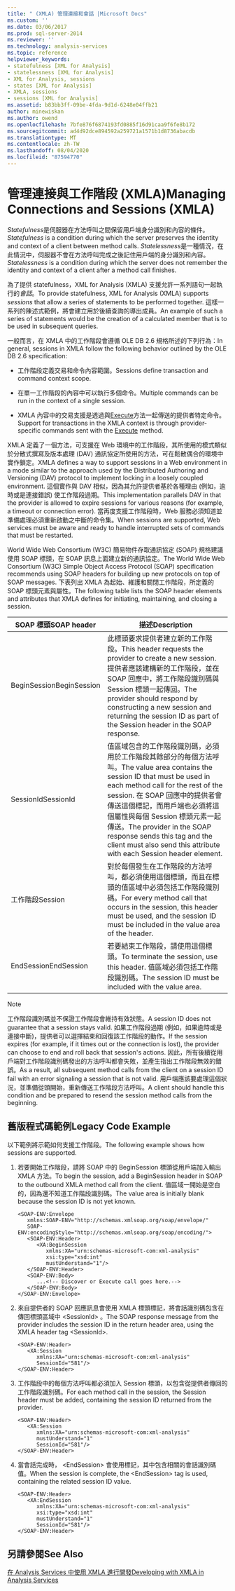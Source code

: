 ```yaml
---
title: " (XMLA) 管理連接和會話 |Microsoft Docs"
ms.custom: ''
ms.date: 03/06/2017
ms.prod: sql-server-2014
ms.reviewer: ''
ms.technology: analysis-services
ms.topic: reference
helpviewer_keywords:
- statefulness [XML for Analysis]
- statelessness [XML for Analysis]
- XML for Analysis, sessions
- states [XML for Analysis]
- XMLA, sessions
- sessions [XML for Analysis]
ms.assetid: b83bb3ff-09be-4fda-9d1d-6248e04ffb21
author: minewiskan
ms.author: owend
ms.openlocfilehash: 7bfe876f6874193fd0885f16d91caa9f6fe8b172
ms.sourcegitcommit: ad4d92dce894592a259721a1571b1d8736abacdb
ms.translationtype: MT
ms.contentlocale: zh-TW
ms.lasthandoff: 08/04/2020
ms.locfileid: "87594770"
---
```

# <a name="managing-connections-and-sessions-xmla"></a><span data-ttu-id="a4be9-102">管理連接與工作階段 (XMLA)</span><span class="sxs-lookup"><span data-stu-id="a4be9-102">Managing Connections and Sessions (XMLA)</span></span>
  <span data-ttu-id="a4be9-103">*Statefulness*是伺服器在方法呼叫之間保留用戶端身分識別和內容的條件。</span><span class="sxs-lookup"><span data-stu-id="a4be9-103">*Statefulness* is a condition during which the server preserves the identity and context of a client between method calls.</span></span> <span data-ttu-id="a4be9-104">*Statelessness*是一種情況，在此情況中，伺服器不會在方法呼叫完成之後記住用戶端的身分識別和內容。</span><span class="sxs-lookup"><span data-stu-id="a4be9-104">*Statelessness* is a condition during which the server does not remember the identity and context of a client after a method call finishes.</span></span>  
  
 <span data-ttu-id="a4be9-105">為了提供 statefulness，XML for Analysis (XMLA) 支援允許一系列語句一起執行的*會話*。</span><span class="sxs-lookup"><span data-stu-id="a4be9-105">To provide statefulness, XML for Analysis (XMLA) supports *sessions* that allow a series of statements to be performed together.</span></span> <span data-ttu-id="a4be9-106">這樣一系列的陳述式範例，將會建立用於後續查詢的導出成員。</span><span class="sxs-lookup"><span data-stu-id="a4be9-106">An example of such a series of statements would be the creation of a calculated member that is to be used in subsequent queries.</span></span>  
  
 <span data-ttu-id="a4be9-107">一般而言，在 XMLA 中的工作階段會遵循 OLE DB 2.6 規格所述的下列行為：</span><span class="sxs-lookup"><span data-stu-id="a4be9-107">In general, sessions in XMLA follow the following behavior outlined by the OLE DB 2.6 specification:</span></span>  
  
-   <span data-ttu-id="a4be9-108">工作階段定義交易和命令內容範圍。</span><span class="sxs-lookup"><span data-stu-id="a4be9-108">Sessions define transaction and command context scope.</span></span>  
  
-   <span data-ttu-id="a4be9-109">在單一工作階段的內容中可以執行多個命令。</span><span class="sxs-lookup"><span data-stu-id="a4be9-109">Multiple commands can be run in the context of a single session.</span></span>  
  
-   <span data-ttu-id="a4be9-110">XMLA 內容中的交易支援是透過與[Execute](https://docs.microsoft.com/bi-reference/xmla/xml-elements-methods-execute)方法一起傳送的提供者特定命令。</span><span class="sxs-lookup"><span data-stu-id="a4be9-110">Support for transactions in the XMLA context is through provider-specific commands sent with the [Execute](https://docs.microsoft.com/bi-reference/xmla/xml-elements-methods-execute) method.</span></span>  
  
 <span data-ttu-id="a4be9-111">XMLA 定義了一個方法，可支援在 Web 環境中的工作階段，其所使用的模式類似於分散式撰寫及版本處理 (DAV) 通訊協定所使用的方法，可在鬆散偶合的環境中實作鎖定。</span><span class="sxs-lookup"><span data-stu-id="a4be9-111">XMLA defines a way to support sessions in a Web environment in a mode similar to the approach used by the Distributed Authoring and Versioning (DAV) protocol to implement locking in a loosely coupled environment.</span></span> <span data-ttu-id="a4be9-112">這個實作與 DAV 相似，因為其允許提供者基於各種理由 (例如，逾時或是連接錯誤) 使工作階段過期。</span><span class="sxs-lookup"><span data-stu-id="a4be9-112">This implementation parallels DAV in that the provider is allowed to expire sessions for various reasons (for example, a timeout or connection error).</span></span> <span data-ttu-id="a4be9-113">當再度支援工作階段時，Web 服務必須知道並準備處理必須重新啟動之中斷的命令集。</span><span class="sxs-lookup"><span data-stu-id="a4be9-113">When sessions are supported, Web services must be aware and ready to handle interrupted sets of commands that must be restarted.</span></span>  
  
 <span data-ttu-id="a4be9-114">World Wide Web Consortium (W3C) 簡易物件存取通訊協定 (SOAP) 規格建議使用 SOAP 標頭，在 SOAP 訊息上面建立新的通訊協定。</span><span class="sxs-lookup"><span data-stu-id="a4be9-114">The World Wide Web Consortium (W3C) Simple Object Access Protocol (SOAP) specification recommends using SOAP headers for building up new protocols on top of SOAP messages.</span></span> <span data-ttu-id="a4be9-115">下表列出 XMLA 為起始、維護和關閉工作階段，所定義的 SOAP 標頭元素與屬性。</span><span class="sxs-lookup"><span data-stu-id="a4be9-115">The following table lists the SOAP header elements and attributes that XMLA defines for initiating, maintaining, and closing a session.</span></span>  
  
|<span data-ttu-id="a4be9-116">SOAP 標頭</span><span class="sxs-lookup"><span data-stu-id="a4be9-116">SOAP header</span></span>|<span data-ttu-id="a4be9-117">描述</span><span class="sxs-lookup"><span data-stu-id="a4be9-117">Description</span></span>|  
|-----------------|-----------------|  
|<span data-ttu-id="a4be9-118">BeginSession</span><span class="sxs-lookup"><span data-stu-id="a4be9-118">BeginSession</span></span>|<span data-ttu-id="a4be9-119">此標頭要求提供者建立新的工作階段。</span><span class="sxs-lookup"><span data-stu-id="a4be9-119">This header requests the provider to create a new session.</span></span> <span data-ttu-id="a4be9-120">提供者應該建構新的工作階段，並在 SOAP 回應中，將工作階段識別碼與 Session 標頭一起傳回。</span><span class="sxs-lookup"><span data-stu-id="a4be9-120">The provider should respond by constructing a new session and returning the session ID as part of the Session header in the SOAP response.</span></span>|  
|<span data-ttu-id="a4be9-121">SessionId</span><span class="sxs-lookup"><span data-stu-id="a4be9-121">SessionId</span></span>|<span data-ttu-id="a4be9-122">值區域包含的工作階段識別碼，必須用於工作階段其餘部分的每個方法呼叫。</span><span class="sxs-lookup"><span data-stu-id="a4be9-122">The value area contains the session ID that must be used in each method call for the rest of the session.</span></span> <span data-ttu-id="a4be9-123">在 SOAP 回應中的提供者會傳送這個標記，而用戶端也必須將這個屬性與每個 Session 標頭元素一起傳送。</span><span class="sxs-lookup"><span data-stu-id="a4be9-123">The provider in the SOAP response sends this tag and the client must also send this attribute with each Session header element.</span></span>|  
|<span data-ttu-id="a4be9-124">工作階段</span><span class="sxs-lookup"><span data-stu-id="a4be9-124">Session</span></span>|<span data-ttu-id="a4be9-125">對於每個發生在工作階段的方法呼叫，都必須使用這個標頭，而且在標頭的值區域中必須包括工作階段識別碼。</span><span class="sxs-lookup"><span data-stu-id="a4be9-125">For every method call that occurs in the session, this header must be used, and the session ID must be included in the value area of the header.</span></span>|  
|<span data-ttu-id="a4be9-126">EndSession</span><span class="sxs-lookup"><span data-stu-id="a4be9-126">EndSession</span></span>|<span data-ttu-id="a4be9-127">若要結束工作階段，請使用這個標頭。</span><span class="sxs-lookup"><span data-stu-id="a4be9-127">To terminate the session, use this header.</span></span> <span data-ttu-id="a4be9-128">值區域必須包括工作階段識別碼。</span><span class="sxs-lookup"><span data-stu-id="a4be9-128">The session ID must be included with the value area.</span></span>|  
  
> [!NOTE]  
>  <span data-ttu-id="a4be9-129">工作階段識別碼並不保證工作階段會維持有效狀態。</span><span class="sxs-lookup"><span data-stu-id="a4be9-129">A session ID does not guarantee that a session stays valid.</span></span> <span data-ttu-id="a4be9-130">如果工作階段過期 (例如，如果逾時或是連接中斷)，提供者可以選擇結束和回復該工作階段的動作。</span><span class="sxs-lookup"><span data-stu-id="a4be9-130">If the session expires (for example, if it times out or the connection is lost), the provider can choose to end and roll back that session's actions.</span></span> <span data-ttu-id="a4be9-131">因此，所有後續從用戶端對工作階段識別碼發出的方法呼叫都會失敗，並產生指出工作階段無效的錯誤。</span><span class="sxs-lookup"><span data-stu-id="a4be9-131">As a result, all subsequent method calls from the client on a session ID fail with an error signaling a session that is not valid.</span></span> <span data-ttu-id="a4be9-132">用戶端應該要處理這個狀況，並準備從頭開始，重新傳送工作階段方法呼叫。</span><span class="sxs-lookup"><span data-stu-id="a4be9-132">A client should handle this condition and be prepared to resend the session method calls from the beginning.</span></span>  
  
## <a name="legacy-code-example"></a><span data-ttu-id="a4be9-133">舊版程式碼範例</span><span class="sxs-lookup"><span data-stu-id="a4be9-133">Legacy Code Example</span></span>  
 <span data-ttu-id="a4be9-134">以下範例將示範如何支援工作階段。</span><span class="sxs-lookup"><span data-stu-id="a4be9-134">The following example shows how sessions are supported.</span></span>  
  
1.  <span data-ttu-id="a4be9-135">若要開始工作階段，請將 SOAP 中的 BeginSession 標頭從用戶端加入輸出 XMLA 方法。</span><span class="sxs-lookup"><span data-stu-id="a4be9-135">To begin the session, add a BeginSession header in SOAP to the outbound XMLA method call from the client.</span></span> <span data-ttu-id="a4be9-136">值區域一開始是空白的，因為還不知道工作階段識別碼。</span><span class="sxs-lookup"><span data-stu-id="a4be9-136">The value area is initially blank because the session ID is not yet known.</span></span>  
  
    ```  
    <SOAP-ENV:Envelope  
       xmlns:SOAP-ENV="http://schemas.xmlsoap.org/soap/envelope/"  
       SOAP-ENV:encodingStyle="http://schemas.xmlsoap.org/soap/encoding/">  
       <SOAP-ENV:Header>  
          <XA:BeginSession  
             xmlns:XA="urn:schemas-microsoft-com:xml-analysis"  
             xsi:type="xsd:int"  
             mustUnderstand="1"/>  
       </SOAP-ENV:Header>  
       <SOAP-ENV:Body>  
          ...<!-- Discover or Execute call goes here.-->  
       </SOAP-ENV:Body>  
    </SOAP-ENV:Envelope>  
    ```  
  
2.  <span data-ttu-id="a4be9-137">來自提供者的 SOAP 回應訊息會使用 XMLA 標頭標記，將會話識別碼包含在傳回標頭區域中 \<SessionId> 。</span><span class="sxs-lookup"><span data-stu-id="a4be9-137">The SOAP response message from the provider includes the session ID in the return header area, using the XMLA header tag \<SessionId>.</span></span>  
  
    ```  
    <SOAP-ENV:Header>  
       <XA:Session  
          xmlns:XA="urn:schemas-microsoft-com:xml-analysis"  
          SessionId="581"/>  
    </SOAP-ENV:Header>  
    ```  
  
3.  <span data-ttu-id="a4be9-138">工作階段中的每個方法呼叫都必須加入 Session 標頭，以包含從提供者傳回的工作階段識別碼。</span><span class="sxs-lookup"><span data-stu-id="a4be9-138">For each method call in the session, the Session header must be added, containing the session ID returned from the provider.</span></span>  
  
    ```  
    <SOAP-ENV:Header>  
       <XA:Session  
          xmlns:XA="urn:schemas-microsoft-com:xml-analysis"  
          mustUnderstand="1"  
          SessionId="581"/>  
    </SOAP-ENV:Header>  
    ```  
  
4.  <span data-ttu-id="a4be9-139">當會話完成時， \<EndSession> 會使用標記，其中包含相關的會話識別碼值。</span><span class="sxs-lookup"><span data-stu-id="a4be9-139">When the session is complete, the \<EndSession> tag is used, containing the related session ID value.</span></span>  
  
    ```  
    <SOAP-ENV:Header>  
       <XA:EndSession  
          xmlns:XA="urn:schemas-microsoft-com:xml-analysis"  
          xsi:type="xsd:int"  
          mustUnderstand="1"  
          SessionId="581"/>  
    </SOAP-ENV:Header>  
    ```  
  
## <a name="see-also"></a><span data-ttu-id="a4be9-140">另請參閱</span><span class="sxs-lookup"><span data-stu-id="a4be9-140">See Also</span></span>  
 [<span data-ttu-id="a4be9-141">在 Analysis Services 中使用 XMLA 進行開發</span><span class="sxs-lookup"><span data-stu-id="a4be9-141">Developing with XMLA in Analysis Services</span></span>](developing-with-xmla-in-analysis-services.md)  
  
  
